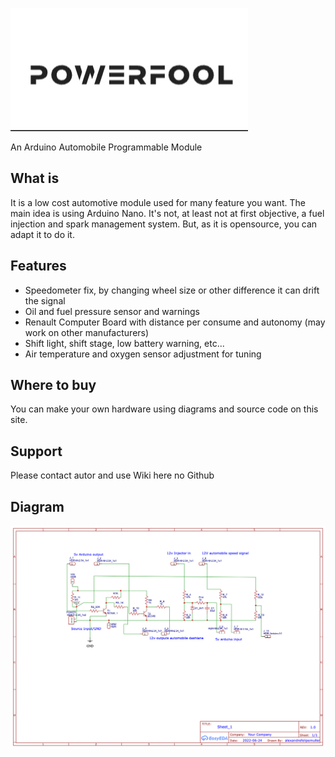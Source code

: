 ![](https://raw.githubusercontent.com/alexandrefelipemuller/powerfool/main/assets/Powerfool.jpg)


An Arduino Automobile Programmable Module

What is
---------------
It is a low cost automotive module used for many feature you want. The main idea is using Arduino Nano. It's not, at least not at first objective, a fuel injection and  spark management system. But, as it is opensource, you can adapt it to do it.

Features
---------------
* Speedometer fix, by changing wheel size or other difference it can drift the signal
* Oil and fuel pressure sensor and warnings
* Renault Computer Board with distance per consume and autonomy (may work on other manufacturers)
* Shift light, shift stage, low battery warning, etc...
* Air temperature and oxygen sensor adjustment for tuning

Where to buy
---------------
You can make your own hardware using diagrams and source code on this site.

Support
---------------
Please contact autor and use Wiki here no Github

Diagram
---------------
![](https://github.com/alexandrefelipemuller/powerfool/blob/main/diagrams/Schematic_Modulo%20AutoDuino_2022-08-04.png?raw=true)


